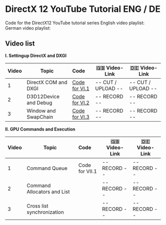 # DirectX 12 YouTube Tutorial ENG / DE
Code for the DirectX12 YouTube tutorial series
English video playlist:
German video playlist: 

## Video list

**I. Settingup DirectX and DXGI** 

| Video | Topic                 | Code                                                         | :gb: Video-Link    | :de: Video-Link    |
| ----- | --------------------- | :----------------------------------------------------------- | ------------------ | ------------------ |
| 1     | DirectX COM and DXGI  | [Code for VI.1](https://github.com/Ohjurot/DX12-YT/releases/tag/VI.1) | -- CUT / UPLOAD -- | -- CUT / UPLOAD -- |
| 2     | D3D12Device and Debug | [Code for VI.2](https://github.com/Ohjurot/DX12-YT/releases/tag/VI.2) | -- RECORD --       | -- RECORD --       |
| 3     | Window and SwapChain  | [Code for VI.3](https://github.com/Ohjurot/DX12-YT/releases/tag/VI.3) | -- RECORD --       | -- RECORD --       |

**II. GPU Commands and Execution**

| Video | Topic                       | Code           | :gb: Video-Link | :de: Video-Link |
| ----- | --------------------------- | :------------- | --------------- | --------------- |
| 1     | Command Queue               | Code for VII.1 | -- RECORD --    | -- RECORD --    |
| 2     | Command Allocators and List |                | -- RECORD --    | -- RECORD --    |
| 3     | Cross list synchronization  |                | -- RECORD --    | -- RECORD --    |

